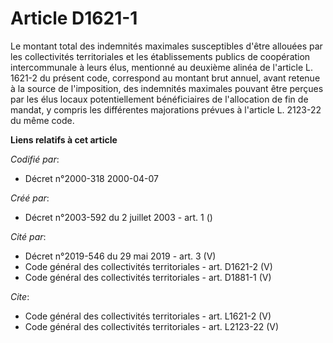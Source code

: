 # Article D1621-1

Le montant total des indemnités maximales susceptibles d'être allouées par les collectivités territoriales et les
établissements publics de coopération intercommunale à leurs élus, mentionné au deuxième alinéa de l'article L. 1621-2 du
présent code, correspond au montant brut annuel, avant retenue à la source de l'imposition, des indemnités maximales pouvant
être perçues par les élus locaux potentiellement bénéficiaires de l'allocation de fin de mandat, y compris les différentes
majorations prévues à l'article L. 2123-22 du même code.

**Liens relatifs à cet article**

_Codifié par_:

  - Décret n°2000-318 2000-04-07

_Créé par_:

  - Décret n°2003-592 du 2 juillet 2003 - art. 1 ()

_Cité par_:

  - Décret n°2019-546 du 29 mai 2019 - art. 3 (V)
  - Code général des collectivités territoriales - art. D1621-2 (V)
  - Code général des collectivités territoriales - art. D1881-1 (V)

_Cite_:

  - Code général des collectivités territoriales - art. L1621-2 (V)
  - Code général des collectivités territoriales - art. L2123-22 (V)
